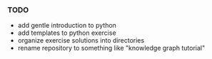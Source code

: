 
### TODO
*   add gentle introduction to python
*   add templates to python exercise
*   organize exercise solutions into directories
*   rename repository to something like "knowledge graph tutorial"

